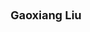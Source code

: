 ---
layout: page
title: <font size = 4> Gaoxiang Liu </font>
description: Spring 2023 -
img: assets/img/members/gaoxiang.png
importance: 7
category: PhD Students
---